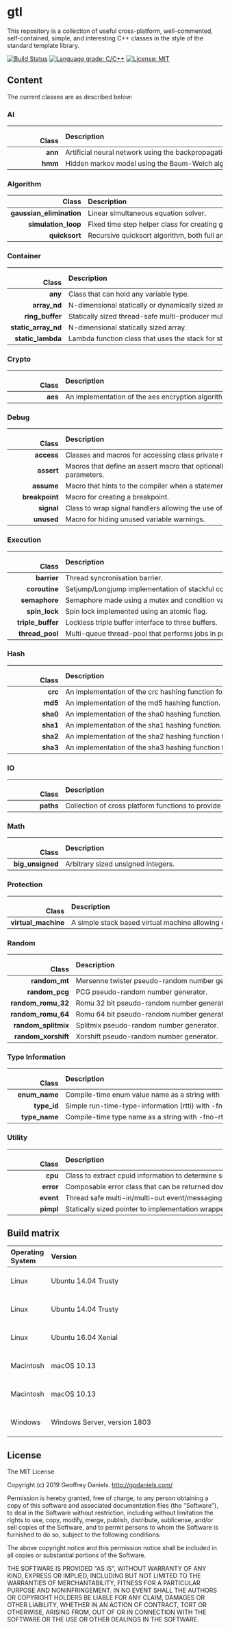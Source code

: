 
# gtl #

This repository is a collection of useful cross-platform, well-commented, self-contained, simple, and interesting C++ classes in the style of the standard template library.

[![Build Status](https://travis-ci.org/gpdaniels/gtl.svg?branch=master)](https://travis-ci.org/gpdaniels/gtl) [![Language grade: C/C++](https://img.shields.io/lgtm/grade/cpp/g/gpdaniels/gtl.svg)](https://lgtm.com/projects/g/gpdaniels/gtl/context:cpp) [![License: MIT](https://img.shields.io/badge/License-MIT-brightgreen.svg)](https://opensource.org/licenses/MIT) 

## Content ##

The current classes are as described below:

### AI ###

|                    Class | Description                                                                             |
|-------------------------:|:----------------------------------------------------------------------------------------|
|                  **ann** | Artificial neural network using the backpropagation algorithm for training.             |
|                  **hmm** | Hidden markov model using the Baum-Welch algorithm for training.                        |

### Algorithm ###

|                    Class | Description                                                                             |
|-------------------------:|:----------------------------------------------------------------------------------------|
| **gaussian_elimination** | Linear simultaneous equation solver.                                                    |
|      **simulation_loop** | Fixed time step helper class for creating game loops.                                   |
|            **quicksort** | Recursive quicksort algorithm, both full and partial versions.                          |

### Container ###

|                    Class | Description                                                                             |
|-------------------------:|:----------------------------------------------------------------------------------------|
|                  **any** | Class that can hold any variable type.                                                  |
|             **array_nd** | N-dimensional statically or dynamically sized array.                                    |
|          **ring_buffer** | Statically sized thread-safe multi-producer multi-consumer ring-buffer.                 |
|      **static_array_nd** | N-dimensional statically sized array.                                                   |
|        **static_lambda** | Lambda function class that uses the stack for storage.                                  |

### Crypto ###

|                    Class | Description                                                                             |
|-------------------------:|:----------------------------------------------------------------------------------------|
|                  **aes** | An implementation of the aes encryption algorithm for 128, 196, and 256 bits.           |

### Debug ###

|                    Class | Description                                                                             |
|-------------------------:|:----------------------------------------------------------------------------------------|
|               **access** | Classes and macros for accessing class private members.                                 |
|               **assert** | Macros that define an assert macro that optionally takes a format string and parameters.|
|               **assume** | Macro that hints to the compiler when a statement should be assumed true.               |
|           **breakpoint** | Macro for creating a breakpoint.                                                        |
|               **signal** | Class to wrap signal handlers allowing the use of lambdas with scope.                   |
|               **unused** | Macro for hiding unused variable warnings.                                              |

### Execution ###

|                    Class | Description                                                                             |
|-------------------------:|:----------------------------------------------------------------------------------------|
|              **barrier** | Thread syncronisation barrier.                                                          |
|            **coroutine** | Setjump/Longjump implementation of stackful coroutines.                                 |
|            **semaphore** | Semaphore made using a mutex and condition variable.                                    |
|            **spin_lock** | Spin lock implemented using an atomic flag.                                             |
|        **triple_buffer** | Lockless triple buffer interface to three buffers.                                      |
|          **thread_pool** | Multi-queue thread-pool that performs jobs in priority order.                           |

### Hash ###

|                    Class | Description                                                                             |
|-------------------------:|:----------------------------------------------------------------------------------------|
|                  **crc** | An implementation of the crc hashing function for 8, 16, 32, and 64 bits.               |
|                  **md5** | An implementation of the md5 hashing function.                                          |
|                 **sha0** | An implementation of the sha0 hashing function.                                         |
|                 **sha1** | An implementation of the sha1 hashing function.                                         |
|                 **sha2** | An implementation of the sha2 hashing function for 224, 256, 384, and 512 bits.         |
|                 **sha3** | An implementation of the sha3 hashing function for 224, 256, 384, and 512 bits.         |

### IO ###

|                    Class | Description                                                                             |
|-------------------------:|:----------------------------------------------------------------------------------------|
|                **paths** | Collection of cross platform functions to provide useful paths.                         |

### Math ###

|                    Class | Description                                                                             |
|-------------------------:|:----------------------------------------------------------------------------------------|
|         **big_unsigned** | Arbitrary sized unsigned integers.                                                      |

### Protection ###

|                    Class | Description                                                                             |
|-------------------------:|:----------------------------------------------------------------------------------------|
|      **virtual_machine** | A simple stack based virtual machine allowing easy creation of custom operands.         |

### Random ###

|                    Class | Description                                                                             |
|-------------------------:|:----------------------------------------------------------------------------------------|
|            **random_mt** | Mersenne twister pseudo-random number generator.                                        |
|           **random_pcg** | PCG pseudo-random number generator.                                                     |
|       **random_romu_32** | Romu 32 bit pseudo-random number generator.                                             |
|       **random_romu_64** | Romu 64 bit pseudo-random number generator.                                             |
|      **random_splitmix** | Splitmix pseudo-random number generator.                                                |
|      **random_xorshift** | Xorshift pseudo-random number generator.                                                |

### Type Information ###

|                    Class | Description                                                                             |
|-------------------------:|:----------------------------------------------------------------------------------------|
|            **enum_name** | Compile-time enum value name as a string with -fno-rtti.                                |
|              **type_id** | Simple run-time-type-information (rtti) with -fno-rtti.                                 |
|            **type_name** | Compile-time type name as a string with -fno-rtti.                                      |

### Utility ###

|                    Class | Description                                                                             |
|-------------------------:|:----------------------------------------------------------------------------------------|
|                  **cpu** | Class to extract cpuid information to determine supported instructions at runtime.      |
|                **error** | Composable error class that can be returned down a call stack.                          |
|                **event** | Thread safe multi-in/multi-out event/messaging system.                                  |
|                **pimpl** | Statically sized pointer to implementation wrapper.                                     |

## Build matrix ##

| Operating System    | Version                                                           | Compiler   | Status |
|:--------------------|:------------------------------------------------------------------|:-----------|:------:|
| Linux               | Ubuntu 14.04 Trusty                                               | Clang 6.0  | [![Build Status](https://travis-matrix-badges.herokuapp.com/repos/gpdaniels/gtl/branches/master/1)](https://travis-ci.org/gpdaniels/gtl) |
| Linux               | Ubuntu 14.04 Trusty                                               | GCC 7      | [![Build Status](https://travis-matrix-badges.herokuapp.com/repos/gpdaniels/gtl/branches/master/2)](https://travis-ci.org/gpdaniels/gtl) |
| Linux               | Ubuntu 16.04 Xenial                                               | GCC 7      | [![Build Status](https://travis-matrix-badges.herokuapp.com/repos/gpdaniels/gtl/branches/master/3)](https://travis-ci.org/gpdaniels/gtl) |
| Macintosh           | macOS 10.13                                                       | XCode 9.3  | [![Build Status](https://travis-matrix-badges.herokuapp.com/repos/gpdaniels/gtl/branches/master/4)](https://travis-ci.org/gpdaniels/gtl) |
| Macintosh           | macOS 10.13                                                       | XCode 9.4  | [![Build Status](https://travis-matrix-badges.herokuapp.com/repos/gpdaniels/gtl/branches/master/5)](https://travis-ci.org/gpdaniels/gtl) |
| Windows             | Windows Server, version 1803                                      | VS 2017    | [![Build Status](https://travis-matrix-badges.herokuapp.com/repos/gpdaniels/gtl/branches/master/6)](https://travis-ci.org/gpdaniels/gtl) |

## License ##

The MIT License

Copyright (c) 2019 Geoffrey Daniels. http://gpdaniels.com/

Permission is hereby granted, free of charge, to any person obtaining a copy
of this software and associated documentation files (the "Software"), to deal
in the Software without restriction, including without limitation the rights
to use, copy, modify, merge, publish, distribute, sublicense, and/or sell
copies of the Software, and to permit persons to whom the Software is
furnished to do so, subject to the following conditions:

The above copyright notice and this permission notice shall be included in
all copies or substantial portions of the Software.

THE SOFTWARE IS PROVIDED "AS IS", WITHOUT WARRANTY OF ANY KIND, EXPRESS OR
IMPLIED, INCLUDING BUT NOT LIMITED TO THE WARRANTIES OF MERCHANTABILITY,
FITNESS FOR A PARTICULAR PURPOSE AND NONINFRINGEMENT. IN NO EVENT SHALL THE
AUTHORS OR COPYRIGHT HOLDERS BE LIABLE FOR ANY CLAIM, DAMAGES OR OTHER
LIABILITY, WHETHER IN AN ACTION OF CONTRACT, TORT OR OTHERWISE, ARISING FROM,
OUT OF OR IN CONNECTION WITH THE SOFTWARE OR THE USE OR OTHER DEALINGS IN
THE SOFTWARE.
